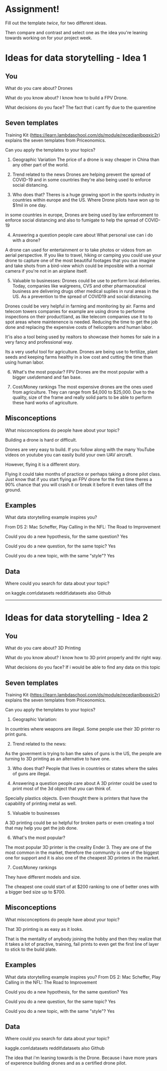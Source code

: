 # Assignment!

Fill out the template *twice*, for two different ideas.

Then compare and contrast and select one as the idea you're leaning towards
working on for your project week.


# Ideas for data storytelling - Idea 1

## You

What do you care about?
Drones

What do you know about?
I know how to build a FPV Drone.

What decisions do you face?
The fact that i cant fly due to the quarentine

## Seven templates

Training Kit (https://learn.lambdaschool.com/ds/module/recedjanlbpqxic2r) explains the seven templates from Priceonomics.

Can you apply the templates to your topics? 

1. Geographic Variation
The price of a drone is way cheaper in China than any other part of the world.

2. Trend related to the news
Drones are helping prevent the spread of COVID-19 and in some countries they're also being used to
enforce social distancing.

3. Who does that?
Theres is a huge growing sport in the sports industry in countries within europe
and the US. Where Drone pilots have won up to $1mil in one day.

in some countries in europe, Drones are being used by law enforcement to 
enforce social distancing and also to fumigate to help the spread of COVID-19

4. Answering a question people care about
What personal use can i do with a drone?

A drone can used for entertainment or to take photos or videos from an aerial perspective. 
If you like to travel, hiking or camping you could use your drone to capture one of the
most beautiful footages that you can imagine and take shots from a bird-view which
could be imposible with a normal camera if you're not in an airplane itself.

5. Valuable to businesses:
Drones could be use to perform local deliveries.
Today, companies like walgreens, CVS and other 
pharmaceutical business are delivering drugs 
other medical suplies in rural areas in the US.
As a prevention to the spread of COVID19 and
social distancing.


Drones could be very helpful in farming and monitoring by air. 
Farms and telecom towers companies for example are using drone to performe
inspections on their product\land, as like telecom companies use it to
to spot areas where maintenence is needed. Reducing the time to
get the job done and replacing the expensive costs of
helicopters and human labor.

It'is also a tool being used by realtors to showcase their homes for sale
in a very fancy and professional way.

Its a very useful tool for agriculture. Drones are being use to fertilize, plant seeds and keeping farms healthy 
in a low cost and cutting the time than using human labor.

6. What's the most popular?
FPV Drones are the most popular with a bigger use\demand and fan base.

7. Cost/Money rankings
The most expensive drones are the ones used from agriculture. 
They can range from $4,000 to $25,000. Due to the quality, size of the frame
and really solid parts to be able to perform these hard works of agriculture.


## Misconceptions

What misconceptions do people have about your topic?

Building a drone is hard or difficult.

Drones are very easy to build. If you follow along
with the many YouTube videos on youtube you can easily build your own
UAV aircraft.

However, flying it is a different story.

Flying it could take months of practice or perhaps 
taking a drone pilot class. Just know that if you start
flying an FPV drone for the first time theres a 90% chance
that you will crash it or break it before it even takes off
the ground.

## Examples

What data storytelling example inspires you?

From DS 2:
Mac Scheffer, Play Calling in the NFL: The Road to Improvement

Could you do a new hypothesis, for the same question?
Yes

Could you do a new question, for the same topic?
Yes

Could you do a new topic, with the same "style"?
Yes

## Data

Where could you search for data about your topic?

on kaggle.com\datasets
reddit\datasets
also Github

---

# Ideas for data storytelling - Idea 2

## You

What do you care about?
3D Printing

What do you know about?
I know how to 3D print properly and thr right way.

What decisions do you face?
If i would be able to find any data on this topic

## Seven templates

Training Kit (https://learn.lambdaschool.com/ds/module/recedjanlbpqxic2r) explains the seven templates from Priceonomics.

Can you apply the templates to your topics? 

1. Geographic Variation:

In countries where weapons are illegal. Some people 
use their 3D printer ro print guns.

2. Trend related to the news:

As the goverment is trying to ban the sales of guns is the US,
the people are turning to 3D printing as an alternative to 
have one.


3. Who does that?
People that lives in countries or states where the sales of guns are illegal.



4. Answering a question people care about
A 3D printer could be used to print most of the 3d object that you can think of.

Specially plastics objects. Even thought there is printers that have the capability
of printing metal as well.

5. Valuable to businesses

A 3D printing could be so helpful for broken parts or even
creating a tool that may help you get the job done.



6. What's the most popular?

The most popular 3D printer is the creality Ender 3.
They are one of the most common in the market, therefore
the community is one of the biggest one for support and
it is also one of the cheapest 3D printers in the market.

7. Cost/Money rankings

They have different models and size.

The cheapest one could start of at $200
ranking to one of better ones with a bigger bed size
up to $700.

## Misconceptions

What misconceptions do people have about your topic?

That 3D printing is as easy as it looks.

That is the mentality of anybody joining the hobby
and then they realize that it takes a lot of practive,
training, fail prints to even get the first line of layer to 
stick to the build plate.

## Examples

What data storytelling example inspires you?
From DS 2:
Mac Scheffer, Play Calling in the NFL: The Road to Improvement

Could you do a new hypothesis, for the same question?
Yes

Could you do a new question, for the same topic?
Yes

Could you do a new topic, with the same "style"?
Yes

## Data

Where could you search for data about your topic?

kaggle.com\datasets
reddit\datasets
also Github


The idea that i'm leaning towards is the Drone. Because i have more years of experence building drones and as a certified drone pilot.
